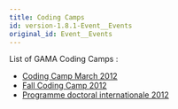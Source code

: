 ```yaml
---
title: Coding Camps
id: version-1.8.1-Event__Events
original_id: Event__Events
---
```


List of GAMA Coding Camps :
  * [Coding Camp March 2012](Event__CodingCamp2012)
  * [Fall Coding Camp 2012](Event__CodingCampFall2012)
  * [Programme doctoral internationale 2012](Event__PDI2012)